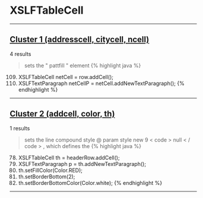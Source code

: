 # XSLFTableCell

***

## [Cluster 1 (addresscell, citycell, ncell)](./1)
4 results
> sets the " pattfill " element 
{% highlight java %}
109. XSLFTableCell netCell = row.addCell();
110. XSLFTextParagraph netCellP = netCell.addNewTextParagraph();
{% endhighlight %}

***

## [Cluster 2 (addcell, color, th)](./2)
1 results
> sets the line compound style @ param style new 9 < code > null < / code > , which defines the 
{% highlight java %}
78. XSLFTableCell th = headerRow.addCell();
79. XSLFTextParagraph p = th.addNewTextParagraph();
86. th.setFillColor(Color.RED);
87. th.setBorderBottom(2);
88. th.setBorderBottomColor(Color.white);
{% endhighlight %}

***

